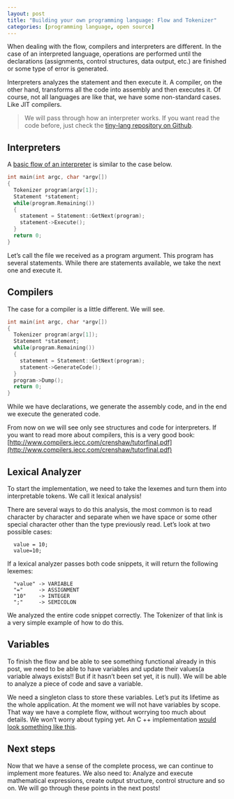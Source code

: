 ```yaml
---
layout: post
title: "Building your own programming language: Flow and Tokenizer"
categories: [programming language, open source]
---
```



When dealing with the flow, compilers and interpreters are different. In the case of an interpreted language, operations are performed until the declarations (assignments, control structures, data output, etc.) are finished or some type of error is generated.

Interpreters analyzes the statement and then execute it. A compiler, on the other hand, transforms all the code into assembly and then executes it. Of course, not all languages are like that, we have some non-standard cases. Like JIT compilers.

> We will pass through how an interpreter works. If you want read the code before, just check the [tiny-lang repository on Github](https://github.com/vgsantoniazzi/tiny-lang).

## Interpreters

A [basic flow of an interpreter](https://github.com/vgsantoniazzi/tiny-lang/blob/master/src/Interpreter.cpp) is similar to the case below.

```cpp
int main(int argc, char *argv[])
{
  Tokenizer program(argv[1]);
  Statement *statement;
  while(program.Remaining())
  {
    statement = Statement::GetNext(program);
    statement->Execute();
  }
  return 0;
}
```

Let’s call the file we received as a program argument. This program has several statements. While there are statements available, we take the next one and execute it.

## Compilers
The case for a compiler is a little different. We will see.

```cpp
int main(int argc, char *argv[])
{
  Tokenizer program(argv[1]);
  Statement *statement;
  while(program.Remaining())
  {
    statement = Statement::GetNext(program);
    statement->GenerateCode();
  }
  program->Dump();
  return 0;
}
```

While we have declarations, we generate the assembly code, and in the end we execute the generated code.

From now on we will see only see structures and code for interpreters. If you want to read more about compilers, this is a very good book: [http://www.compilers.iecc.com/crenshaw/tutorfinal.pdf](http://www.compilers.iecc.com/crenshaw/tutorfinal.pdf)

## Lexical Analyzer
To start the implementation, we need to take the lexemes and turn them into interpretable tokens. We call it lexical analysis!

There are several ways to do this analysis, the most common is to read character by character and separate when we have space or some other special character other than the type previously read. Let’s look at two possible cases:

```
  value = 10;
  value=10;
```

If a lexical analyzer passes both code snippets, it will return the following lexemes:

```
  "value" -> VARIABLE
  "="     -> ASSIGNMENT
  "10"    -> INTEGER
  ";"     -> SEMICOLON
```

We analyzed the entire code snippet correctly. The Tokenizer of that link is a very simple example of how to do this.

## Variables
To finish the flow and be able to see something functional already in this post, we need to be able to have variables and update their values ​​(a variable always exists!! But if it hasn’t been set yet, it is null). We will be able to analyze a piece of code and save a variable.

We need a singleton class to store these variables. Let’s put its lifetime as the whole application. At the moment we will not have variables by scope. That way we have a complete flow, without worrying too much about details. We won’t worry about typing yet.
An C ++ implementation [would look something like this](https://github.com/vgsantoniazzi/tiny-lang/blob/master/src/variables/Variables.cpp).

## Next steps
Now that we have a sense of the complete process, we can continue to implement more features. We also need to: Analyze and execute mathematical expressions, create output structure, control structure and so on. We will go through these points in the next posts!
